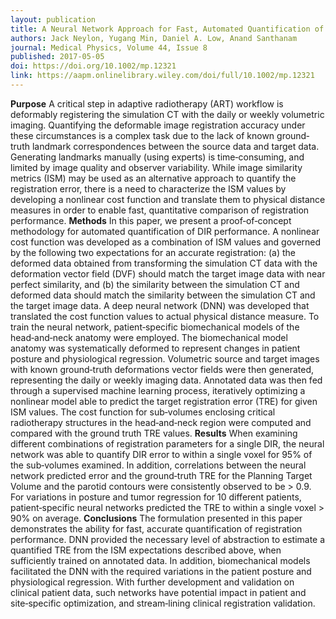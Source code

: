 ```yaml
---
layout: publication
title: A Neural Network Approach for Fast, Automated Quantification of DIR
authors: Jack Neylon, Yugang Min, Daniel A. Low, Anand Santhanam
journal: Medical Physics, Volume 44, Issue 8
published: 2017-05-05
doi: https://doi.org/10.1002/mp.12321
link: https://aapm.onlinelibrary.wiley.com/doi/full/10.1002/mp.12321
---
```

**Purpose**
A critical step in adaptive radiotherapy (ART) workflow is deformably registering the simulation CT with the daily or weekly volumetric imaging. Quantifying the deformable image registration accuracy under these circumstances is a complex task due to the lack of known ground‐truth landmark correspondences between the source data and target data. Generating landmarks manually (using experts) is time‐consuming, and limited by image quality and observer variability. While image similarity metrics (ISM) may be used as an alternative approach to quantify the registration error, there is a need to characterize the ISM values by developing a nonlinear cost function and translate them to physical distance measures in order to enable fast, quantitative comparison of registration performance.
**Methods**
In this paper, we present a proof‐of‐concept methodology for automated quantification of DIR performance. A nonlinear cost function was developed as a combination of ISM values and governed by the following two expectations for an accurate registration: (a) the deformed data obtained from transforming the simulation CT data with the deformation vector field (DVF) should match the target image data with near perfect similarity, and (b) the similarity between the simulation CT and deformed data should match the similarity between the simulation CT and the target image data. A deep neural network (DNN) was developed that translated the cost function values to actual physical distance measure. To train the neural network, patient‐specific biomechanical models of the head‐and‐neck anatomy were employed. The biomechanical model anatomy was systematically deformed to represent changes in patient posture and physiological regression. Volumetric source and target images with known ground‐truth deformations vector fields were then generated, representing the daily or weekly imaging data. Annotated data was then fed through a supervised machine learning process, iteratively optimizing a nonlinear model able to predict the target registration error (TRE) for given ISM values. The cost function for sub‐volumes enclosing critical radiotherapy structures in the head‐and‐neck region were computed and compared with the ground truth TRE values.
**Results**
When examining different combinations of registration parameters for a single DIR, the neural network was able to quantify DIR error to within a single voxel for 95% of the sub‐volumes examined. In addition, correlations between the neural network predicted error and the ground‐truth TRE for the Planning Target Volume and the parotid contours were consistently observed to be > 0.9. For variations in posture and tumor regression for 10 different patients, patient‐specific neural networks predicted the TRE to within a single voxel > 90% on average.
**Conclusions**
The formulation presented in this paper demonstrates the ability for fast, accurate quantification of registration performance. DNN provided the necessary level of abstraction to estimate a quantified TRE from the ISM expectations described above, when sufficiently trained on annotated data. In addition, biomechanical models facilitated the DNN with the required variations in the patient posture and physiological regression. With further development and validation on clinical patient data, such networks have potential impact in patient and site‐specific optimization, and stream‐lining clinical registration validation.
